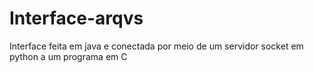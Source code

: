 # Interface-arqvs
Interface feita em java e conectada por meio de um servidor socket em python a um programa em C
